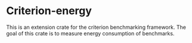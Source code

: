 # Criterion-energy
This is an extension crate for the criterion benchmarking framework.
The goal of this crate is to measure energy consumption of benchmarks.
